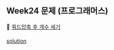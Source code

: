 ## Week24 문제 (프로그래머스) 

👀 [쿼드압축 후 개수 세기](https://programmers.co.kr/learn/courses/30/lessons/68936)

#### 

[solution](https://github.com/seunghee63/KotlinAlgorithm/blob/master/src/etc/Programmers68936.kt)




